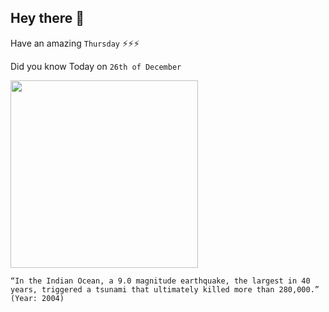 ## Hey there 👋
Have an amazing `Thursday` ⚡⚡⚡

Did you know Today on `26th of December`
 
 [<img src="https://9fc6ff.medialib.edu.glogster.com/jp59QZncN9GkgEny1uPF/media/77/77f640cb798ab779454b9e7a84f5eb6b6d310b0e/indian-ocean-tsunami.jpg" width="300" />](https://worldvision.org/disaster-relief-news-stories/2004-indian-ocean-earthquake-tsunami-facts) 
 ```
“In the Indian Ocean, a 9.0 magnitude earthquake, the largest in 40 years, triggered a tsunami that ultimately killed more than 280,000.” (Year: 2004)
```
